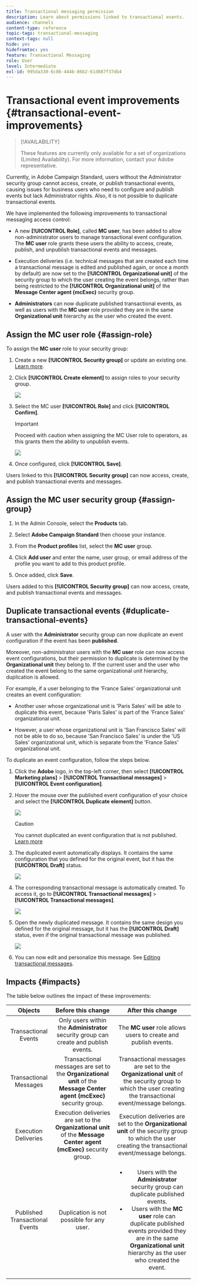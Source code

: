 ```yaml
---
title: Transactional messaging permission
description: Learn about permissions linked to transactional events.
audience: channels
content-type: reference
topic-tags: transactional-messaging
context-tags: null
hide: yes
hidefromtoc: yes
feature: Transactional Messaging
role: User
level: Intermediate
exl-id: 995da330-6c86-444b-86b2-61d887f37db4
---
```

# Transactional event improvements {#transactional-event-improvements}

>[!AVAILABILITY]
>
>These features are currently only available for a set of organizations (Limited Availability). For more information, contact your Adobe representative.

Currently, in Adobe Campaign Standard, users without the Administrator security group cannot access, create, or publish transactional events, causing issues for business users who need to configure and publish events but lack Administrator rights. Also, it is not possible to duplicate transactional events.

We have implemented the following improvements to transactional messaging access control:

* A new **[!UICONTROL Role]**, called **MC user**, has been added to allow non-administrator users to manage transactional event configuration. The **MC user** role grants these users the ability to access, create, publish, and unpublish transactional events and messages.

* Execution deliveries (i.e. technical messages that are created each time a transactional message is edited and published again, or once a month by default) are now set to the **[!UICONTROL Organizational unit]** of the security group to which the user creating the event belongs, rather than being restricted to the **[!UICONTROL Organizational unit]** of the **Message Center agent (mcExec)** security group.

* **Administrators** can now duplicate published transactional events, as well as users with the **MC user** role provided they are in the same **Organizational unit** hierarchy as the user who created the event.

## Assign the MC user role {#assign-role}

To assign the **MC user** role to your security group:

1. Create a new **[!UICONTROL Security group]** or update an existing one. [Learn more](../../administration/using/managing-groups-and-users.md).

1. Click **[!UICONTROL Create element]** to assign roles to your security group.

   ![](assets/event_access_1.png)

1. Select the MC user **[!UICONTROL Role]** and click **[!UICONTROL Confirm]**.

    >[!IMPORTANT]
    >
    > Proceed with caution when assigning the MC User role to operators, as this grants them the ability to unpublish events.

   ![](assets/event_access_2.png)

1. Once configured, click **[!UICONTROL Save]**.

Users linked to this **[!UICONTROL Security group]** can now access, create, and publish transactional events and messages.

## Assign the MC user security group {#assign-group}

1. In the Admin Console, select the **Products** tab.

1. Select **Adobe Campaign Standard** then choose your instance.

1. From the **Product profiles** list, select the **MC user** group.

1. Click **Add user** and enter the name, user group, or email address of the profile you want to add to this product profile.

1. Once added, click **Save**.

Users added to this **[!UICONTROL Security group]** can now access, create, and publish transactional events and messages.

## Duplicate transactional events {#duplicate-transactional-events}

A user with the **Administrator** security group<!--([Functional administrators](../../administration/using/users-management.md#functional-administrators)?)--> can now duplicate an event configuration if the event has been **published**.

Moreover, non-administrator users with the **MC user** role can now access event configurations, but their permission to duplicate is determined by the **Organizational unit** they belong to. If the current user and the user who created the event belong to the same organizational unit hierarchy, duplication is allowed.

For example, if a user belonging to the 'France Sales' organizational unit creates an event configuration:

* Another user whose organizational unit is 'Paris Sales' will be able to duplicate this event, because 'Paris Sales' is part of the 'France Sales' organizational unit.

* However, a user whose organizational unit is 'San Francisco Sales' will not be able to do so, because 'San Francisco Sales' is under the 'US Sales' organizational unit, which is separate from the 'France Sales' organizational unit.

To duplicate an event configuration, follow the steps below.

1. Click the **Adobe** logo, in the top-left corner, then select **[!UICONTROL Marketing plans]** > **[!UICONTROL Transactional messages]** > **[!UICONTROL Event configuration]**.

1. Hover the mouse over the published event configuration of your choice and select the **[!UICONTROL Duplicate element]** button.

   ![](assets/message-center_duplicate-button.png)

   >[!CAUTION]
   >
   >You cannot duplicated an event configuration that is not published. [Learn more](publishing-transactional-event.md)

1. The duplicated event automatically displays. It contains the same configuration that you defined for the original event, but it has the **[!UICONTROL Draft]** status.

   ![](assets/message-center_duplicated-draft-event.png)

1. The corresponding transactional message is automatically created. To access it, go to **[!UICONTROL Transactional messages]** > **[!UICONTROL Transactional messages]**.

   ![](assets/message-center_duplicated-message.png)

1. Open the newly duplicated message. It contains the same design you defined for the original message, but it has the **[!UICONTROL Draft]** status, even if the original transactional message was published.

   ![](assets/message-center_duplicated-draft-message.png)

1. You can now edit and personalize this message. See [Editing transactional messages](../../channels/using/editing-transactional-message.md).

## Impacts {#impacts}

The table below outlines the impact of these improvements:

| Objects | Before this change | After this change |
|:-: | :--: | :-:|
|Transactional Events| Only users within the **Administrator** security group can create and publish events. | The **MC user** role allows users to create and publish events.|
|Transactional Messages| Transactional messages are set to the **Organizational unit** of the **Message Center agent (mcExec)** security group. | Transactional messages are set to the **Organizational unit** of the security group to which the user creating the transactional event/message belongs.|
| Execution Deliveries| Execution deliveries are set to the **Organizational unit** of the **Message Center agent (mcExec)** security group.| Execution deliveries are set to the **Organizational unit** of the security group to which the user creating the transactional event/message belongs.|
|Published Transactional Events| Duplication is not possible for any user. | <ul><li>Users with the **Administrator** security group can duplicate published events.</li> <li>Users with the **MC user** role can duplicate published events provided they are in the same **Organizational unit** hierarchy as the user who created the event.</li></ul>|


<!--Transactional Message Templates| Transactional Message templates are set to the Organizational unit **All**. | Transaction Message Template will be set to the **Organizational unit** of the security group to which the user creating the message template belongs.-->